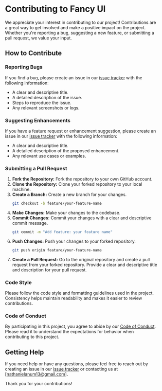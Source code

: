 # Contributing to Fancy UI

We appreciate your interest in contributing to our project! Contributions are a great way to get involved and make a positive impact on the project. Whether you're reporting a bug, suggesting a new feature, or submitting a pull request, we value your input.

## How to Contribute

### Reporting Bugs

If you find a bug, please create an issue in our [issue tracker](https://github.com/Nathanielanum13/fancy-ui/issues) with the following information:
- A clear and descriptive title.
- A detailed description of the issue.
- Steps to reproduce the issue.
- Any relevant screenshots or logs.

### Suggesting Enhancements

If you have a feature request or enhancement suggestion, please create an issue in our [issue tracker](https://github.com/Nathanielanum13/fancy-ui/issues) with the following information:
- A clear and descriptive title.
- A detailed description of the proposed enhancement.
- Any relevant use cases or examples.

### Submitting a Pull Request

1. **Fork the Repository:** Fork the repository to your own GitHub account.
2. **Clone the Repository:** Clone your forked repository to your local machine.
3. **Create a Branch:** Create a new branch for your changes.
    ```sh
    git checkout -b feature/your-feature-name
    ```
4. **Make Changes:** Make your changes to the codebase.
5. **Commit Changes:** Commit your changes with a clear and descriptive commit message.
    ```sh
    git commit -m "Add feature: your feature name"
    ```
6. **Push Changes:** Push your changes to your forked repository.
    ```sh
    git push origin feature/your-feature-name
    ```
7. **Create a Pull Request:** Go to the original repository and create a pull request from your forked repository. Provide a clear and descriptive title and description for your pull request.

### Code Style

Please follow the code style and formatting guidelines used in the project. Consistency helps maintain readability and makes it easier to review contributions.

### Code of Conduct

By participating in this project, you agree to abide by our [Code of Conduct](CODE_OF_CONDUCT). Please read it to understand the expectations for behavior when contributing to this project.

## Getting Help

If you need help or have any questions, please feel free to reach out by creating an issue in our [issue tracker](https://github.com/Nathanielanum13/fancy-ui/issues) or contacting us at [nathanielanum13@gmail.com].

Thank you for your contributions!
